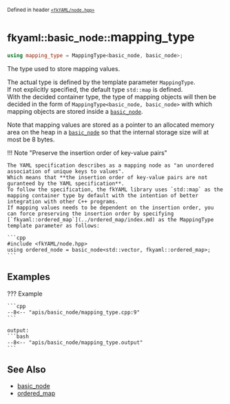 <small>Defined in header [`<fkYAML/node.hpp>`](https://github.com/fktn-k/fkYAML/blob/develop/include/fkYAML/node.hpp)</small>

# <small>fkyaml::basic_node::</small>mapping_type

```cpp
using mapping_type = MappingType<basic_node, basic_node>;
```

The type used to store mapping values.  

The actual type is defined by the template parameter `MappingType`.  
If not explicitly specified, the default type `std::map` is defined.  
With the decided container type, the type of mapping objects will then be decided in the form of `MappingType<basic_node, basic_node>` with which mapping objects are stored inside a [`basic_node`](index.md).  

Note that mapping values are stored as a pointer to an allocated memory area on the heap in a [`basic_node`](index.md) so that the internal storage size will at most be 8 bytes.  

!!! Note "Preserve the insertion order of key-value pairs"

    The YAML specification describes as a mapping node as "an unordered association of unique keys to values".  
    Which means that **the insertion order of key-value pairs are not guranteed by the YAML specification**.  
    To follow the specification, the fkYAML library uses `std::map` as the mapping container type by default with the intention of better integration with other C++ programs.  
    If mapping values needs to be dependent on the insertion order, you can force preserving the insertion order by specifying [`fkyaml::ordered_map`](../ordered_map/index.md) as the MappingType template parameter as follows:

    ```cpp
    #include <fkYAML/node.hpp>
    using ordered_node = basic_node<std::vector, fkyaml::ordered_map>;
    ```

## **Examples**

??? Example

    ```cpp
    --8<-- "apis/basic_node/mapping_type.cpp:9"
    ```

    output:
    ```bash
    --8<-- "apis/basic_node/mapping_type.output"
    ```

## **See Also**

* [basic_node](index.md)
* [ordered_map](../ordered_map/index.md)
